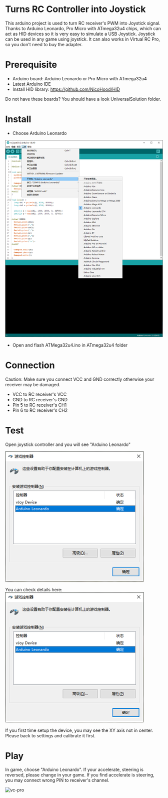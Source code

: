 Turns RC Controller into Joystick
==========

This arduino project is used to turn RC receiver's PWM into Joystick signal. Thanks to Arduino Leonardo, Pro Micro with ATmega32u4 chips, which can act as HID devices so it is very easy to simulate a USB Joystick. Joystick can be used in any game using joystick. It can also works in Virtual RC Pro, so you don't need to buy the adapter.

# Prerequisite

* Arduino board: Arduino Leonardo or Pro Micro with ATmega32u4
* Latest Arduino IDE
* Install HID library: https://github.com/NicoHood/HID

Do not have these boards? You should have a look UniversalSolution folder.

# Install

* Choose Arduino Leonardo

![Arduino](./resources/arduino.PNG?raw=true)

* Open and flash ATMega32u4.ino in ATmega32u4 folder

# Connection

Caution: Make sure you connect VCC and GND correctly otherwise your receiver may be damaged.
* VCC to RC receiver's VCC
* GND to RC receiver's GND
* Pin 5 to RC receiver's CH1
* Pin 6 to RC receiver's CH2

# Test

Open joystick controller and you will see "Arduino Leonardo"

![Joystick](./resources/joystick.png?raw=true)

You can check details here:
![details](./resources/joystick.png?raw=true)

If you first time setup the device, you may see the XY axis not in center. Please back to settings and calibrate it first.

# Play

In game, choose "Arduino Leonardo". If your accelerate, steering is reversed, please change in your game. If you find accelerate is steering, you may connect wrong PIN to receiver's channel.

![vc-pro](./resources/vc-pro.png?raw=true)